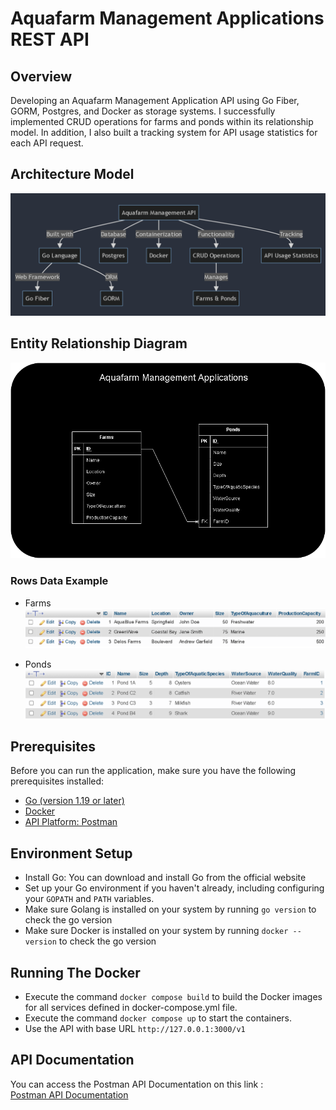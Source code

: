 # Aquafarm Management Applications REST API

## Overview
Developing an Aquafarm Management Application API using Go Fiber, GORM, Postgres, and Docker as storage systems. I successfully implemented CRUD operations for farms and ponds within its relationship model. In addition, I also built a tracking system for API usage statistics for each API request.

## Architecture Model
![Architecture](https://github.com/Wordyka/InternDelos-Wordyka/blob/8bd2105dee2aafad7cf2556ece94c313ddcb1c47/img/Architecture.png)

## Entity Relationship Diagram 
![Acces this link](https://github.com/Wordyka/InternDelos-Wordyka/blob/fbd6a4e7f41ae216bf63651d445b304e86a11348/img/ERD%20Aquafarm.png)

### Rows Data Example
- Farms
![Farms](https://github.com/Wordyka/InternDelos-Wordyka/blob/8bd2105dee2aafad7cf2556ece94c313ddcb1c47/img/Farms%20Rows%20Data.png)
  
- Ponds
![Ponds](https://github.com/Wordyka/InternDelos-Wordyka/blob/8bd2105dee2aafad7cf2556ece94c313ddcb1c47/img/Ponds%20Rows%20Data.png)

## Prerequisites
Before you can run the application, make sure you have the following prerequisites installed:

- [Go (version 1.19 or later)](https://go.dev/doc/install)
- [Docker](https://docs.docker.com/get-docker/)
- [API Platform: Postman](https://www.postman.com/downloads/)

## Environment Setup
- Install Go: You can download and install Go from the official website
- Set up your Go environment if you haven't already, including configuring your `GOPATH` and `PATH` variables.
- Make sure Golang is installed on your system by running `go version` to check the go version
- Make sure Docker is installed on your system by running `docker --version` to check the go version

## Running The Docker
- Execute the command `docker compose build` to build the Docker images for all services defined in docker-compose.yml file. 
- Execute the command `docker compose up` to start the containers.
- Use the API with base URL `http://127.0.0.1:3000/v1`

## API Documentation
You can access the Postman API Documentation on this link :   
[Postman API Documentation](https://documenter.getpostman.com/view/19084112/2s9Ye8hFjd)
